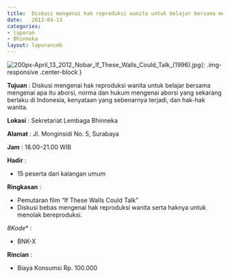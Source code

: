 ```yaml
---	
title: 	Diskusi mengenai hak reproduksi wanita untuk belajar bersama mengenai apa itu aborsi, norma dan hukum mengenai aborsi yang sekarang berlaku di Indonesia, kenyataan yang sebenarnya terjadi, dan hak-hak wanita.
date: 	2012-04-13 
categories:	
- laporan	
- Bhinneka	
layout: laporancmb	
---	
```

	
![200px-April_13_2012_Nobar_If_These_Walls_Could_Talk_(1996).jpg](/uploads/200px-April_13_2012_Nobar_If_These_Walls_Could_Talk_(1996).jpg){: .img-responsive .center-block }	
	
**Tujuan** :	Diskusi mengenai hak reproduksi wanita untuk belajar bersama mengenai apa itu aborsi, norma dan hukum mengenai aborsi yang sekarang berlaku di Indonesia, kenyataan yang sebenarnya terjadi, dan hak-hak wanita.
	
**Lokasi** :	Sekretariat Lembaga Bhinneka
	
**Alamat** : 	Jl. Monginsidi No. 5, Surabaya
	
**Jam** :	18.00–21.00 WIB
	
**Hadir** :	
*	15 peserta dari kalangan umum

**Ringkasan** :	
*	Pemutaran film “If These Walls Could Talk”
*	Diskusi bebas mengenai hak reproduksi wanita serta haknya untuk menolak bereproduksi.


*8Kode** :
*	BNK-X

**Rincian** :
* Biaya Konsumsi Rp. 100.000
